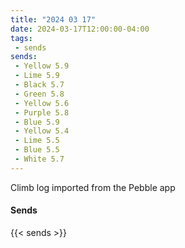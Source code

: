 ```yaml
---
title: "2024 03 17"
date: 2024-03-17T12:00:00-04:00
tags:
 - sends
sends:
 - Yellow 5.9
 - Lime 5.9
 - Black 5.7
 - Green 5.8
 - Yellow 5.6
 - Purple 5.8
 - Blue 5.9
 - Yellow 5.4
 - Lime 5.5
 - Blue 5.5
 - White 5.7
---
```


Climb log imported from the Pebble app<!--more-->

#### Sends

{{< sends >}}


